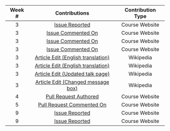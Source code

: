 | ﻿Week # |                                                          Contributions                                                          | Contribution Type |
|:------:|:-------------------------------------------------------------------------------------------------------------------------------:|:-----------------:|
|    3   |                                [Issue Reported](https://github.com/joannakl/cs480_s18/issues/33)                                |   Course Website  |
|    3   |                               [Issue Commented On](https://github.com/joannakl/cs480_s18/issues/2)                              |   Course Website  |
|    3   |                              [Issue Commented On](https://github.com/joannakl/cs480_s18/issues/11)                              |   Course Website  |
|    3   |                              [Issue Commented On](https://github.com/joannakl/cs480_s18/issues/27)                              |   Course Website  |
|    3   |   [Article Edit (English translation)](https://en.wikipedia.org/w/index.php?title=No_me_pidan_que_sonr%C3%ADa&oldid=825062845)  |     Wikipedia     |
|    3   |             [Article Edit (English translation)](https://en.wikipedia.org/w/index.php?title=Bibigon&oldid=825065373)            |     Wikipedia     |
|    3   | [Article Edit (Updated talk page)](https://en.wikipedia.org/w/index.php?title=Talk:No_me_pidan_que_sonr%C3%ADa&oldid=825154790) |     Wikipedia     |
|    3   |   [Article Edit (Changed message box)](https://en.wikipedia.org/w/index.php?title=No_me_pidan_que_sonr%C3%ADa&oldid=825155554)  |     Wikipedia     |
|    4   |                              [Pull Request Authored](https://github.com/joannakl/cs480_s18/pull/60)                             |   Course Website  |
|    5   |                            [Pull Request Commented On](https://github.com/joannakl/cs480_s18/pull/71)                           |   Course Website  |
|    9   |                                [Issue Reported](https://github.com/joannakl/cs480_s18/issues/98)                                |   Course Website  |
|    9   |                                [Issue Reported](https://github.com/joannakl/cs480_s18/issues/99)                                |   Course Website  |
